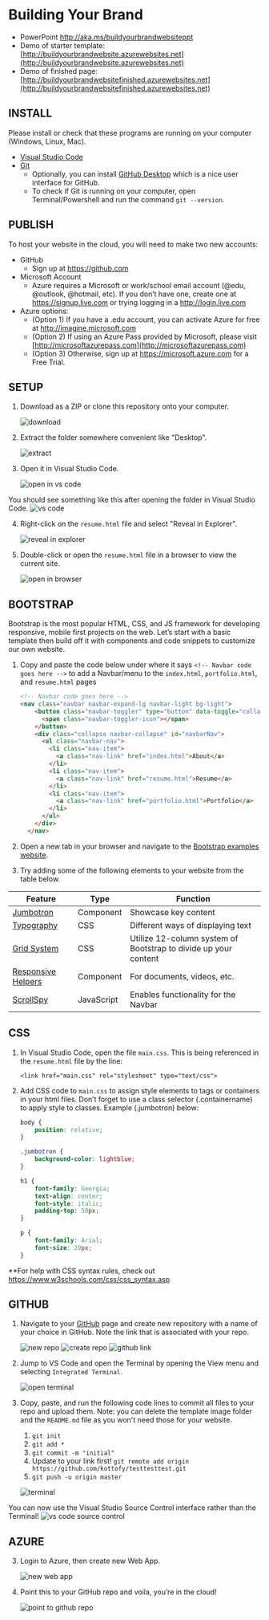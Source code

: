 # Building Your Brand 

- PowerPoint [http://aka.ms/buildyourbrandwebsiteppt
](http://aka.ms/buildyourbrandwebsiteppt)
- Demo of starter template: [http://buildyourbrandwebsite.azurewebsites.net](http://buildyourbrandwebsite.azurewebsites.net)
- Demo of finished page: [http://buildyourbrandwebsitefinished.azurewebsites.net](http://buildyourbrandwebsitefinished.azurewebsites.net)


## INSTALL
Please install or check that these programs are running on your computer (Windows, Linux, Mac).
- [Visual Studio Code](https://code.visualstudio.com/) 
- [Git](https://git-scm.com/book/en/v2/Getting-Started-Installing-Git)
    - Optionally, you can install [GitHub Desktop](https://desktop.github.com/) which is a nice user interface for GitHub.
    - To check if Git is running on your computer, open Terminal/Powershell and run the command `git --version`.

## PUBLISH
To host your website in the cloud, you will need to make two new accounts:
- GitHub 
  - Sign up at https://github.com 
- Microsoft Account
  - Azure requires a Microsoft or work/school email account (@edu, @outlook, @hotmail, etc). If you don’t have one, create one at https://signup.live.com or trying logging in a http://login.live.com
- Azure options:
  - (Option 1) If you have a .edu account, you can activate Azure for free at http://imagine.microsoft.com
  - (Option 2) If using an Azure Pass provided by Microsoft, please visit [http://microsoftazurepass.com](http://microsoftazurepass.com)
  - (Option 3) Otherwise, sign up at https://microsoft.azure.com for a Free Trial.


## SETUP
1. Download as a ZIP or clone this repository onto your computer. 
    
    ![download](images/download.png)
2. Extract the folder somewhere convenient like "Desktop".

    ![extract](images/extract.png)
3. Open it in Visual Studio Code.
    
    ![open in vs code](images/openinvscode.png)

You should see something like this after opening the folder in Visual Studio Code.
    ![vs code](images/vscode.png)

4. Right-click on the `resume.html` file and select "Reveal in Explorer". 

    ![reveal in explorer](images/revealinexplorer.png)
5. Double-click or open the `resume.html` file in a browser to view the current site.

    ![open in browser](images/openinbrowser.png)

## BOOTSTRAP
Bootstrap is the most popular HTML, CSS, and JS framework for developing responsive, mobile first projects on the web. Let’s start with a basic template then build off it with components and code snippets to customize our own website.

1. Copy and paste the code below under where it says `<!-- Navbar code goes here -->` to add a Navbar/menu to the `index.html`, `portfolio.html`, and `resume.html` pages
    ```html
    <!-- Navbar code goes here -->
    <nav class="navbar navbar-expand-lg navbar-light bg-light">
        <button class="navbar-toggler" type="button" data-toggle="collapse" data-target="#navbarNav" aria-controls="navbarNav" aria-expanded="false" aria-label="Toggle navigation">
          <span class="navbar-toggler-icon"></span>
        </button>
        <div class="collapse navbar-collapse" id="navbarNav">
          <ul class="navbar-nav">
            <li class="nav-item">
              <a class="nav-link" href="index.html">About</a>
            </li>
            <li class="nav-item">
              <a class="nav-link" href="resume.html">Resume</a>
            </li>
            <li class="nav-item">
              <a class="nav-link" href="portfolio.html">Portfolio</a>
            </li>
          </ul>
        </div>
      </nav>
      ```

      
2. Open a new tab in your browser and navigate to the [Bootstrap examples website](https://v4-alpha.getbootstrap.com/examples/).

3.	Try adding some of the following elements to your website from the table below.

| Feature  |  Type |  Function |
|---|---|---|
|  [Jumbotron](https://v4-alpha.getbootstrap.com/examples/jumbotron/) | Component  |  Showcase key content |
|  [Typography](https://v4-alpha.getbootstrap.com/content/typography/) | CSS  | Different ways of displaying text  |
|[Grid System](https://v4-alpha.getbootstrap.com/layout/grid/) |  CSS |  Utilize 12-column system of Bootstrap to divide up your content |
|  [Responsive Helpers](https://v4-alpha.getbootstrap.com/utilities/responsive-helpers/) | Component  |  For documents, videos, etc. |
|  [ScrollSpy](https://v4-alpha.getbootstrap.com/components/scrollspy/) |  JavaScript | Enables functionality for the Navbar  |

## CSS
1.	In Visual Studio Code, open the file `main.css`. 
	This is being referenced in the `resume.html` file by the line: 

    `<link href="main.css" rel="stylesheet" type="text/css">`


3.	Add CSS code to `main.css` to assign style elements to tags or containers in your html files. Don’t forget to use a class selector (.containername) to apply style to classes. Example (.jumbotron) below:
    ```css
    body {     
        position: relative;
    } 

    .jumbotron {
        background-color: lightblue; 
    }

    h1 {    
        font-family: Georgia;
        text-align: center;     
        font-style: italic;
        padding-top: 50px; 
    } 
    
    p {     
        font-family: Arial;     
        font-size: 20px;     
    } 
    ```

**For help with CSS syntax rules, check out https://www.w3schools.com/css/css_syntax.asp 

## GITHUB

1.	Navigate to your [GitHub](http://github.com) page and create new repository with a name of your choice in GitHub. Note the link that is associated with your repo. 

    ![new repo](images/new-repo.png)
    ![create repo](images/create-repo.png)
    ![github link](images/github-link.png)


2. Jump to VS Code and open the Terminal by opening the View menu and selecting `Integrated Terminal`.

    ![open terminal](images/open-terminal.png)

3. Copy, paste, and run the following code lines to commit all files to your repo and upload them. Note: you can delete the template image folder and the `README.md` file as you won't need those for your website.
    1. `git init`
    2. `git add *`
    3. `git commit -m "initial"`
    4. Update to your link first! `git remote add origin https://github.com/kottofy/testtesttest.git`
    5. `git push -u origin master`

    ![terminal](images/terminal.png)

You can now use the Visual Studio Source Control interface rather than the Terminal!
    ![vs code source control](images/vscode-source-control.png)


## AZURE
3.	Login to Azure, then create new Web App.

    ![new web app](https://docs.microsoft.com/en-us/bot-framework/media/azure-create-webapp.png)

4.	Point this to your GitHub repo and voila, you’re in the cloud!

    ![point to github repo](https://encrypted-tbn0.gstatic.com/images?q=tbn:ANd9GcThjjwgueI9ryvcWlDim5kwewGLWFcC3-w05C2s6Y2cXqelCShJ)





